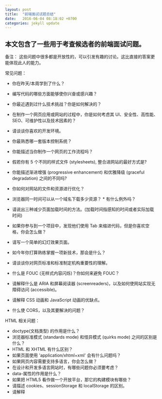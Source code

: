 ```yaml
---
layout: post
title:  "前端面试试题总结"
date:   2016-06-04 08:18:02 +0700
categories: jekyll update
---
```







## 本文包含了一些用于考查候选者的前端面试问题。

备注： 这些问题中很多都是开放性的，可以引发有趣的讨论。这比直接的答案更能体现此人的能力。

常见问题：
*  你在昨天/本周学到了什么？
*  编写代码的哪些方面能够使你兴奋或感兴趣？
*  你最近遇到过什么技术挑战？你是如何解决的？
*  在制作一个网页应用或网站的过程中，你是如何考虑其 UI、安全性、高性能、SEO、可维护性以及技术因素的？
*  请谈谈你喜欢的开发环境。
*  你最熟悉哪一套版本控制系统？
*  你能描述当你制作一个网页的工作流程吗？
*  假若你有 5 个不同的样式文件 (stylesheets), 整合进网站的最好方式是?
*  你能描述渐进增强 (progressive enhancement) 和优雅降级 (graceful degradation) 之间的不同吗?
*  你如何对网站的文件和资源进行优化？
*  浏览器同一时间可以从一个域名下载多少资源？ *  有什么例外吗？

*  请说出三种减少页面加载时间的方法。(加载时间指感知的时间或者实际加载时间)
*  如果你参与到一个项目中，发现他们使用 Tab 来缩进代码，但是你喜欢空格，你会怎么做？
*  请写一个简单的幻灯效果页面。
*  如今年你打算熟练掌握一项新技术，那会是什么？
*  请谈谈你对网页标准和标准制定机构重要性的理解。
*  什么是 FOUC (无样式内容闪烁)？你如何来避免 FOUC？
*  请解释什么是 ARIA 和屏幕阅读器 (screenreaders)，以及如何使网站实现无障碍访问 (accessible)。
*  请解释 CSS 动画和 JavaScript 动画的优缺点。
*  什么使 CORS，以及其要解决的问题？

HTML 相关问题：
*  doctype(文档类型) 的作用是什么？
*  浏览器标准模式 (standards mode) 和怪异模式 (quirks mode) 之间的区别是什么？
*  HTML 和 XHTML 有什么区别？
*  如果页面使用 'application/xhtml+xml' 会有什么问题吗？
*  如果网页内容需要支持多语言，你会怎么做？
*  在设计和开发多语言网站时，有哪些问题你必须要考虑？
*  data-属性的作用是什么？
*  如果把 HTML5 看作做一个开放平台，那它的构建模块有哪些？
*  请描述 cookies、sessionStorage 和 localStorage 的区别。
*  请解释 <script>、<script async> 和 <script defer> 的区别。
*  为什么通常推荐将 CSS <link> 放置在 <head></head> 之间，而将 JS <script> 放置在 </body> 之前？你知道相关解释吗？
*  什么是渐进式渲染 (progressive rendering)？
*  你用过哪些不同的 HTML 模板语言？

CSS 相关问题：
*  CSS 中类 (classes) 和 ID 的区别。
*  请问 "resetting" 和 "normalizing" CSS 之间的区别？你会如何选择，为什么？
*  请解释浮动 (Floats) 及其工作原理。
*  描述z-index和叠加上下文是如何形成的。
*  请描述 BFC(Block Formatting Context) 及其如何工作。
*  列举不同的清除浮动的技巧，并指出它们各自适用的使用场景。
*  请解释 CSS sprites，以及你要如何在页面或网站中实现它。
*  你最喜欢的图片替换方法是什么，你如何选择使用。
*  你会如何解决特定浏览器的样式问题？
*  如何为有功能限制的浏览器提供网页？ *  你会使用哪些技术和处理方法？

*  有哪些的隐藏内容的方法 (如果同时还要保证屏幕阅读器可用呢)？
*  你用过栅格系统 (grid system) 吗？如果使用过，你最喜欢哪种？
*  你用过媒体查询，或针对移动端的布局/CSS 吗？
*  你熟悉 SVG 样式的书写吗？
*  如何优化网页的打印样式？
*  在书写高效 CSS 时会有哪些问题需要考虑？
*  使用 CSS 预处理器的优缺点有哪些？ *  请描述你曾经使用过的 CSS 预处理器的优缺点。

*  如果设计中使用了非标准的字体，你该如何去实现？
*  请解释浏览器是如何判断元素是否匹配某个 CSS 选择器？
*  请描述伪元素 (pseudo-elements) 及其用途。
*  请解释你对盒模型的理解，以及如何在 CSS 中告诉浏览器使用不同的盒模型来渲染你的布局。
*  请解释 * { box-sizing: border-box; } 的作用, 并且说明使用它有什么好处？
*  请罗列出你所知道的 display 属性的全部值
*  请解释 inline 和 inline-block 的区别？
*  请解释 relative、fixed、absolute 和 static 元素的区别
*  CSS 中字母 'C' 的意思是叠层 (Cascading)。请问在确定样式的过程中优先级是如何决定的 (请举例)？如何有效使用此系统？
*  你在开发或生产环境中使用过哪些 CSS 框架？你觉得应该如何改善他们？
*  请问你有尝试过 CSS Flexbox 或者 Grid 标准规格吗？
*  为什么响应式设计 (responsive design) 和自适应设计 (adaptive design) 不同？
*  你有兼容 retina 屏幕的经历吗？如果有，在什么地方使用了何种技术？
*  请问为何要使用 translate() 而非 absolute positioning，或反之的理由？为什么？

JS 相关问题：
*  请解释事件代理 (event delegation)。
*  请解释 JavaScript 中 this 是如何工作的。
*  请解释原型继承 (prototypal inheritance) 的原理。
*  你怎么看 AMD vs. CommonJS？
*  请解释为什么接下来这段代码不是 IIFE (立即调用的函数表达式)：function foo(){ }();. *  要做哪些改动使它变成 IIFE?

*  描述以下变量的区别：null，undefined 或 undeclared？ *  该如何检测它们？

*  什么是闭包 (closure)，如何使用它，为什么要使用它？
*  请举出一个匿名函数的典型用例？
*  你是如何组织自己的代码？是使用模块模式，还是使用经典继承的方法？
*  请指出 JavaScript 宿主对象 (host objects) 和原生对象 (native objects) 的区别？
*  请指出以下代码的区别：function Person(){}、var person = Person()、var person = new Person()？
*  .call 和 .apply 的区别是什么？
*  请解释 Function.prototype.bind？
*  在什么时候你会使用 document.write()？
*  请指出浏览器特性检测，特性推断和浏览器 UA 字符串嗅探的区别？
*  请尽可能详尽的解释 AJAX 的工作原理。
*  请解释 JSONP 的工作原理，以及它为什么不是真正的 AJAX。
*  你使用过 JavaScript 模板系统吗？ *  如有使用过，请谈谈你都使用过哪些库？

*  请解释变量声明提升 (hoisting)。
*  请描述事件冒泡机制 (event bubbling)。
*  "attribute" 和 "property" 的区别是什么？
*  为什么扩展 JavaScript 内置对象不是好的做法？
*  请指出 document load 和 document ready 两个事件的区别。
*  == 和 === 有什么不同？
*  请解释 JavaScript 的同源策略 (same-origin policy)。
*  如何实现下列代码：


[1,2,3,4,5].duplicator(); // [1,2,3,4,5,1,2,3,4,5]
*  什么是三元表达式 (Ternary expression)？“三元 (Ternary)” 表示什么意思？
*  什么是 "use strict"; ? 使用它的好处和坏处分别是什么？
*  请实现一个遍历至 100 的 for loop 循环，在能被 3 整除时输出 "fizz"，在能被 5 整除时输出 "buzz"，在能同时被 3和 5 整除时输出 "fizzbuzz"。
*  为何通常会认为保留网站现有的全局作用域 (global scope) 不去改变它，是较好的选择？
*  为何你会使用 load 之类的事件 (event)？此事件有缺点吗？你是否知道其他替代品，以及为何使用它们？
*  请解释什么是单页应用 (single page app), 以及如何使其对搜索引擎友好 (SEO-friendly)。
*  What is the extent of your experience with Promises and/or their polyfills?
*  使用 Promises 而非回调 (callbacks) 优缺点是什么？
*  使用一种可以编译成 JavaScript 的语言来写 JavaScript 代码有哪些优缺点？
*  你使用哪些工具和技术来调试 JavaScript 代码？
*  你会使用怎样的语言结构来遍历对象属性 (object properties) 和数组内容？
*  请解释可变 (mutable) 和不变 (immutable) 对象的区别。 *  请举出 JavaScript 中一个不变性对象 (immutable object) 的例子？
*  不变性 (immutability) 有哪些优缺点？
*  如何用你自己的代码来实现不变性 (immutability)？

*  请解释同步 (synchronous) 和异步 (asynchronous) 函数的区别。
*  什么是事件循环 (event loop)？ *  请问调用栈 (call stack) 和任务队列 (task queue) 的区别是什么？


测试相关问题：
*  对代码进行测试的有什么优缺点？
*  你会用什么工具测试你的代码功能？
*  单元测试与功能/集成测试的区别是什么？
*  代码风格 linting 工具的作用是什么？

效能相关问题：
*  你会用什么工具来查找代码中的性能问题？
*  你会用什么方式来增强网站的页面滚动效能？
*  请解释 layout、painting 和 compositing 的区别。

网络相关问题：
*  为什么传统上利用多个域名来提供网站资源会更有效？
*  请尽可能完整得描述从输入 URL 到整个网页加载完毕及显示在屏幕上的整个流程。
*  Long-Polling、Websockets 和 Server-Sent Event 之间有什么区别？
*  请描述以下 request 和 response headers： *  Diff. between Expires, Date, Age and If-Modified-...
*  Do Not Track
*  Cache-Control
*  Transfer-Encoding
*  ETag
*  X-Frame-Options

*  什么是 HTTP action？请罗列出你所知道的所有 HTTP action，并给出解释。

代码相关的问题：

```javascript

// 问题：foo的值是什么？


var foo = 10 + '20';

// 问题：如何实现以下函数？


add(2, 5); // 7add(2)(5); // 7

// 问题：下面的语句的返回值是什么？


"i'm a lasagna hog".split("").reverse().join("");

// 问题：window.foo的值是什么？


( window.foo || ( window.foo = "bar" ) );

// 问题：下面两个 alert 的结果是什么？


var foo = "Hello";

(function() {  var bar = " World";  alert(foo + bar);

})();alert(foo + bar);

// 问题：foo.length的值是什么？


var foo = [];foo.push(1);foo.push(2);

// 问题：foo.x的值是什么？


var foo = {n: 1};var bar = foo;foo.x = foo = {n: 2};

// 问题：下面代码的输出是什么？


console.log('one');setTimeout(function() {  console.log('two');

}, 0);console.log('three');
```
